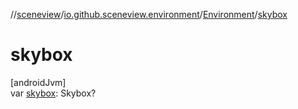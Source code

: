 //[sceneview](../../../index.md)/[io.github.sceneview.environment](../index.md)/[Environment](index.md)/[skybox](skybox.md)

# skybox

[androidJvm]\
var [skybox](skybox.md): Skybox?
